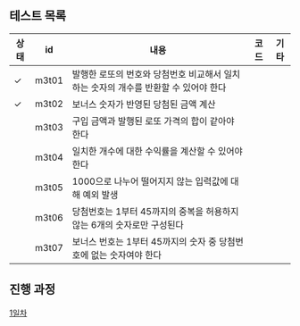 ## 테스트 목록

| 상태  | id                                        | 내용                                                          | 코드                                                                                                                                                        |기타|
|-----|-------------------------------------------|-------------------------------------------------------------|-----------------------------------------------------------------------------------------------------------------------------------------------------------|---|
| ✓   | m3t01 | 발행한 로또의 번호와 당첨번호 비교해서 일치하는 숫자의 개수를 반환할 수 있어야 한다 | []()||
| ✓   | m3t02 | 보너스 숫자가 반영된 당첨된 금액 계산                     | []()||
|     | m3t03 | 구입 금액과 발행된 로또 가격의 합이 같아야 한다               | []()||
|     | m3t04 | 일치한 개수에 대한 수익률을 계산할 수 있어야 한다              | []()  ||
|     | m3t05 | 1000으로 나누어 떨어지지 않는 입력값에 대해 예외 발생          | []()  ||
|     | m3t06 | 당첨번호는 1부터 45까지의 중복을 허용하지 않는 6개의 숫자로만 구성된다 | []()  ||
|     | m3t07 | 보너스 번호는 1부터 45까지의 숫자 중 당첨번호에 없는 숫자여야 한다   | []()  ||

## 진행 과정
[1일차](https://mingeun2154.github.io/wooteco/3rd-mission-1/)